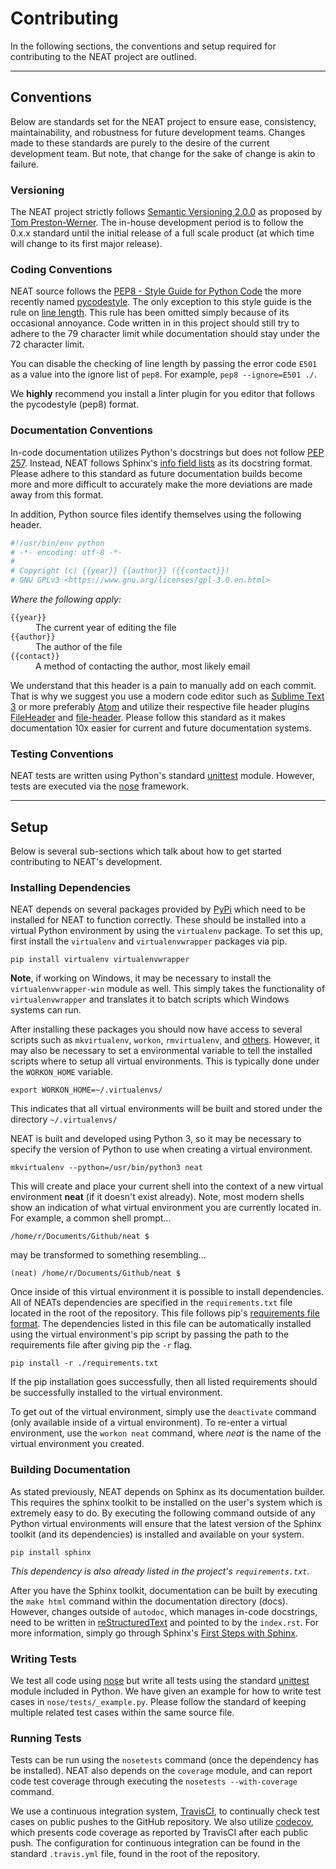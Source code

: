 # Contributing

In the following sections, the conventions and setup required for contributing to the NEAT project are outlined.


---

## Conventions

Below are standards set for the NEAT project to ensure ease, consistency, maintainability, and robustness for future development teams.
Changes made to these standards are purely to the desire of the current development team.
But note, that change for the sake of change is akin to failure.


### Versioning

The NEAT project strictly follows [Semantic Versioning 2.0.0](http://semver.org/) as proposed by [Tom Preston-Werner](http://tom.preston-werner.com/).
The in-house development period is to follow the 0.x.x standard until the initial release of a full scale product (at which time will change to its first major release).


### Coding Conventions

NEAT source follows the [PEP8 - Style Guide for Python Code](https://www.python.org/dev/peps/pep-0008/) the more recently named [pycodestyle](https://pypi.python.org/pypi/pycodestyle).
The only exception to this style guide is the rule on [line length](https://www.python.org/dev/peps/pep-0008/#maximum-line-length).
This rule has been omitted simply because of its occasional annoyance.
Code written in in this project should still try to adhere to the 79 character limit while documentation should stay under the 72 character limit.

You can disable the checking of line length by passing the error code `E501` as a value into the ignore list of `pep8`.
For example, `pep8 --ignore=E501 ./`.

We **highly** recommend you install a linter plugin for you editor that follows the pycodestyle (pep8) format.


### Documentation Conventions

In-code documentation utilizes Python's docstrings but does not follow [PEP 257](https://www.python.org/dev/peps/pep-0257/).
Instead, NEAT follows Sphinx's [info field lists](http://www.sphinx-doc.org/en/stable/domains.html#info-field-lists) as its docstring format.
Please adhere to this standard as future documentation builds become more and more difficult to accurately make the more deviations are made away from this format.

In addition, Python source files identify themselves using the following header.

```python
#!/usr/bin/env python
# -*- encoding: utf-8 -*-
#
# Copyright (c) {{year}} {{author}} ({{contact}})
# GNU GPLv3 <https://www.gnu.org/licenses/gpl-3.0.en.html>
```

_Where the following apply:_

<dl>
  <dt><code>{{year}}</code></dt>
  <dd>The current year of editing the file</dd>
  <dt><code>{{author}}</code></dt>
  <dd>The author of the file</dd>
  <dt><code>{{contact}}</code></dt>
  <dd>A method of contacting the author, most likely email</dd>
</dl>

We understand that this header is a pain to manually add on each commit.
That is why we suggest you use a modern code editor such as [Sublime Text 3](https://www.sublimetext.com/3) or more preferably [Atom](https://atom.io/) and utilize their respective file header plugins [FileHeader](https://packagecontrol.io/packages/FileHeader) and [file-header](https://atom.io/packages/file-header).
Please follow this standard as it makes documentation 10x easier for current and future documentation systems.


### Testing Conventions

NEAT tests are written using Python's standard [unittest](https://docs.python.org/3.6/library/unittest.html) module.
However, tests are executed via the [nose](https://nose.readthedocs.io/en/latest/) framework.


---

## Setup

Below is several sub-sections which talk about how to get started contributing to NEAT's development.

<!-- This section of the contributing document is continually subject to change -->

### Installing Dependencies

NEAT depends on several packages provided by [PyPi](https://pypi.python.org/pypi) which need to be installed for NEAT to function correctly.
These should be installed into a virtual Python environment by using the `virtualenv` package.
To set this up, first install the `virtualenv` and `virtualenvwrapper` packages via pip.

`pip install virtualenv virtualenvwrapper`

**Note**, if working on Windows, it may be necessary to install the `virtualenvwrapper-win` module as well.
This simply takes the functionality of `virtualenvwrapper` and translates it to batch scripts which Windows systems can run.

After installing these packages you should now have access to several scripts such as `mkvirtualenv`, `workon`, `rmvirtualenv`, and [others](https://virtualenvwrapper.readthedocs.io/en/latest/command_ref.html).
However, it may also be necessary to set a environmental variable to tell the installed scripts where to setup all virtual environments.
This is typically done under the `WORKON_HOME` variable.

`export WORKON_HOME=~/.virtualenvs/`

This indicates that all virtual environments will be built and stored under the directory `~/.virtualenvs/`

NEAT is built and developed using Python 3, so it may be necessary to specify the version of Python to use when creating a virtual environment.

`mkvirtualenv --python=/usr/bin/python3 neat`

This will create and place your current shell into the context of a new virtual environment **neat** (if it doesn't exist already).
Note, most modern shells show an indication of what virtual environment you are currently located in. For example, a common shell prompt...

`/home/r/Documents/Github/neat $`

may be transformed to something resembling...

`(neat) /home/r/Documents/Github/neat $`

Once inside of this virtual environment it is possible to install dependencies.
All of NEATs dependencies are specified in the `requirements.txt` file located in the root of the repository.
This file follows pip's [requirements file format](https://pip.pypa.io/en/stable/reference/pip_install/#requirements-file-format).
The dependencies listed in this file can be automatically installed using the virtual environment's pip script by passing the path to the requirements file after giving pip the `-r` flag.

`pip install -r ./requirements.txt`

If the pip installation goes successfully, then all listed requirements should be successfully installed to the virtual environment.

To get out of the virtual environment, simply use the `deactivate` command (only available inside of a virtual environment).
To re-enter a virtual environment, use the `workon neat` command, where _neat_ is the name of the virtual environment you created.


### Building Documentation

As stated previously, NEAT depends on Sphinx as its documentation builder.
This requires the sphinx toolkit to be installed on the user's system which is extremely easy to do.
By executing the following command outside of any Python virtual environments will ensure that the latest version of the Sphinx toolkit (and its dependencies) is installed and available on your system.

`pip install sphinx`

_This dependency is also already listed in the project's `requirements.txt`._

After you have the Sphinx toolkit, documentation can be built by executing the `make html` command within the documentation directory (docs).
However, changes outside of `autodoc`, which manages in-code docstrings, need to be written in [reStructuredText](http://www.sphinx-doc.org/en/stable/rest.html) and pointed to by the `index.rst`.
For more information, simply go through Sphinx's [First Steps with Sphinx](http://www.sphinx-doc.org/en/stable/tutorial.html).


### Writing Tests

We test all code using [nose](https://nose.readthedocs.io/en/latest/) but write all tests using the standard [unittest](https://docs.python.org/3/library/unittest.html) module included in Python.
We have given an example for how to write test cases in `nose/tests/_example.py`.
Please follow the standard of keeping multiple related test cases within the same source file.


### Running Tests

Tests can be run using the `nosetests` command (once the dependency has be installed).
NEAT also depends on the `coverage` module, and can report code test coverage through executing the `nosetests --with-coverage` command.

We use a continuous integration system, [TravisCI](https://travis-ci.org/), to continually check test cases on public pushes to the GitHub repository.
We also utilize [codecov](https://codecov.io/gh), which presents code coverage as reported by TravisCI after each public push.
The configuration for continuous integration can be found in the standard `.travis.yml` file, found in the root of the repository.
